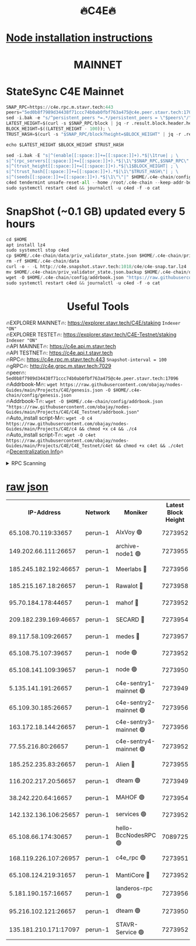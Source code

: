 <h1 align="center"> 🔥C4E🔥</h1>

[Node installation instructions](https://github.com/obajay/nodes-Guides/tree/main/Projects/C4E)
=

<h1 align="center"> MAINNET</h1>

# StateSync C4E Mainnet
```python
SNAP_RPC=https://c4e.rpc.m.stavr.tech:443
peers="5ed0b8f7989d34438f71ccc74b0ab0fbf763a475@c4e.peer.stavr.tech:17096"
sed -i.bak -e "s/^persistent_peers *=.*/persistent_peers = \"$peers\"/" $HOME/.c4e-chain/config/config.toml
LATEST_HEIGHT=$(curl -s $SNAP_RPC/block | jq -r .result.block.header.height); \
BLOCK_HEIGHT=$((LATEST_HEIGHT - 100)); \
TRUST_HASH=$(curl -s "$SNAP_RPC/block?height=$BLOCK_HEIGHT" | jq -r .result.block_id.hash)

echo $LATEST_HEIGHT $BLOCK_HEIGHT $TRUST_HASH

sed -i.bak -E "s|^(enable[[:space:]]+=[[:space:]]+).*$|\1true| ; \
s|^(rpc_servers[[:space:]]+=[[:space:]]+).*$|\1\"$SNAP_RPC,$SNAP_RPC\"| ; \
s|^(trust_height[[:space:]]+=[[:space:]]+).*$|\1$BLOCK_HEIGHT| ; \
s|^(trust_hash[[:space:]]+=[[:space:]]+).*$|\1\"$TRUST_HASH\"| ; \
s|^(seeds[[:space:]]+=[[:space:]]+).*$|\1\"\"|" $HOME/.c4e-chain/config/config.toml
c4ed tendermint unsafe-reset-all --home /root/.c4e-chain --keep-addr-book
sudo systemctl restart c4ed && journalctl -u c4ed -f -o cat
```
# SnapShot (~0.1 GB) updated every 5 hours
```python
cd $HOME
apt install lz4
sudo systemctl stop c4ed
cp $HOME/.c4e-chain/data/priv_validator_state.json $HOME/.c4e-chain/priv_validator_state.json.backup
rm -rf $HOME/.c4e-chain/data
curl -o - -L http://c4e.snapshot.stavr.tech:1018/c4e/c4e-snap.tar.lz4 | lz4 -c -d - | tar -x -C $HOME/.c4e-chain --strip-components 2
mv $HOME/.c4e-chain/priv_validator_state.json.backup $HOME/.c4e-chain/data/priv_validator_state.json
wget -O $HOME/.c4e-chain/config/addrbook.json "https://raw.githubusercontent.com/obajay/nodes-Guides/main/Projects/C4E/addrbook.json"
sudo systemctl restart c4ed && journalctl -u c4ed -f -o cat
```
 <h1 align="center"> Useful Tools</h1>

🔥EXPLORER MAINNET🔥:  https://explorer.stavr.tech/C4E/staking            `Indexer "ON"` \
🔥EXPLORER TESTET🔥:   https://explorer.stavr.tech/C4E-Testnet/staking     `Indexer "ON"` \
🔥API MAINNET🔥:       https://c4e.api.m.stavr.tech \
🔥API TESTNET🔥:       https://c4e.api.t.stavr.tech \
🔥RPC🔥:               https://c4e.rpc.m.stavr.tech:443                  `Snapshot-interval = 100` \
🔥gRPC🔥:              http://c4e.grpc.m.stavr.tech:7029 \
🔥peer🔥:              `5ed0b8f7989d34438f71ccc74b0ab0fbf763a475@c4e.peer.stavr.tech:17096` \
🔥Addrbook-M🔥:    ```wget https://raw.githubusercontent.com/obajay/nodes-Guides/main/Projects/C4E/genesis.json -O $HOME/.c4e-chain/config/genesis.json``` \
🔥Addrbook-T🔥:    ```wget -O $HOME/.c4e-chain/config/addrbook.json "https://raw.githubusercontent.com/obajay/nodes-Guides/main/Projects/C4E/C4E_Testnet/addrbook.json"``` \
🔥Auto_install script-M🔥: ```wget -O c4 https://raw.githubusercontent.com/obajay/nodes-Guides/main/Projects/C4E/c4 && chmod +x c4 && ./c4``` \
🔥Auto_install script-T🔥: ```wget -O c4et https://raw.githubusercontent.com/obajay/nodes-Guides/main/Projects/C4E/C4E_Testnet/c4et && chmod +x c4et && ./c4et``` \
🔥[Decentralization Info](https://github.com/obajay/StateSync-snapshots/tree/main/Projects/C4E/Decentralization)🔥




<details>
<summary>RPC Scanning</summary>

<h2 align="center"> We scan nodes in real time every 4 hours. And we provide the final result of RPC endpoints.
We cannot influence the operation of these nodes in any way. </h2>


```python
If Voting Power is higher than 0 --> then the Node is a validator of the network and may be subject to attack and be a potential threat to the chain.
```
```python
We marked such validators with a red symbol
```

</details>

[raw json](https://rpc-check.c4e.stavr.tech/c4e/rpc-c4e-result.json)
=



<table><tr><th>IP-Address</th><th>Network</th><th>Moniker</th><th>Latest Block Height</th><th>Earliest Block Height</th><th>Catching Up</th><th>Tx Index</th><th>Voting Power</th><th>Scan Time</th></tr><tr><td>65.108.70.119:33657</td><td>perun-1</td><td>AlxVoy 🟢</td><td>7273952</td><td>1</td><td>False</td><td>on</td><td>0</td><td>2024-02-21T15:59:50.869938477UTC</td></tr><tr><td>149.202.66.111:26657</td><td>perun-1</td><td>archive-node1 🟢</td><td>7273955</td><td>1</td><td>False</td><td>on</td><td>0</td><td>2024-02-21T16:00:07.826162247UTC</td></tr><tr><td>185.245.182.192:46657</td><td>perun-1</td><td>Meerlabs 🔴</td><td>7273956</td><td>1051501</td><td>False</td><td>on</td><td>344602</td><td>2024-02-21T16:00:15.073896932UTC</td></tr><tr><td>185.215.167.18:26657</td><td>perun-1</td><td>Rawalot 🔴</td><td>7273958</td><td>1090501</td><td>False</td><td>on</td><td>450004</td><td>2024-02-21T16:00:26.684353616UTC</td></tr><tr><td>95.70.184.178:44657</td><td>perun-1</td><td>mahof 🔴</td><td>7273952</td><td>2342001</td><td>False</td><td>off</td><td>1356387</td><td>2024-02-21T15:59:50.165125959UTC</td></tr><tr><td>209.182.239.169:46657</td><td>perun-1</td><td>SECARD 🔴</td><td>7273954</td><td>2616101</td><td>False</td><td>off</td><td>749303</td><td>2024-02-21T16:00:03.068987670UTC</td></tr><tr><td>89.117.58.109:26657</td><td>perun-1</td><td>medes 🔴</td><td>7273957</td><td>2826001</td><td>False</td><td>off</td><td>890972</td><td>2024-02-21T16:00:21.900349737UTC</td></tr><tr><td>65.108.75.107:39657</td><td>perun-1</td><td>node 🟢</td><td>7273952</td><td>5198801</td><td>False</td><td>on</td><td>0</td><td>2024-02-21T15:59:53.981395812UTC</td></tr><tr><td>65.108.141.109:39657</td><td>perun-1</td><td>node 🟢</td><td>7273950</td><td>5303301</td><td>False</td><td>on</td><td>0</td><td>2024-02-21T15:59:38.739833717UTC</td></tr><tr><td>5.135.141.191:26657</td><td>perun-1</td><td>c4e-sentry1-mainnet 🟢</td><td>7273949</td><td>6198001</td><td>False</td><td>on</td><td>0</td><td>2024-02-21T15:59:35.730693165UTC</td></tr><tr><td>65.109.30.185:26657</td><td>perun-1</td><td>c4e-sentry2-mainnet 🟢</td><td>7273956</td><td>6238301</td><td>False</td><td>on</td><td>0</td><td>2024-02-21T16:00:14.740926856UTC</td></tr><tr><td>163.172.18.144:26657</td><td>perun-1</td><td>c4e-sentry3-mainnet 🟢</td><td>7273956</td><td>6239001</td><td>False</td><td>on</td><td>0</td><td>2024-02-21T16:00:15.402877698UTC</td></tr><tr><td>77.55.216.80:26657</td><td>perun-1</td><td>c4e-sentry4-mainnet 🟢</td><td>7273952</td><td>6241001</td><td>False</td><td>on</td><td>0</td><td>2024-02-21T15:59:50.523308435UTC</td></tr><tr><td>185.252.235.83:26657</td><td>perun-1</td><td>Alien 🔴</td><td>7273955</td><td>6502501</td><td>False</td><td>on</td><td>648209</td><td>2024-02-21T16:00:08.129550023UTC</td></tr><tr><td>116.202.217.20:56657</td><td>perun-1</td><td>dteam 🟢</td><td>7273949</td><td>6800901</td><td>False</td><td>on</td><td>0</td><td>2024-02-21T15:59:35.985671709UTC</td></tr><tr><td>38.242.220.64:16657</td><td>perun-1</td><td>MAHOF 🟢</td><td>7273954</td><td>6885501</td><td>False</td><td>on</td><td>0</td><td>2024-02-21T16:00:05.442604384UTC</td></tr><tr><td>142.132.136.106:25657</td><td>perun-1</td><td>services 🟢</td><td>7273952</td><td>7012001</td><td>False</td><td>on</td><td>0</td><td>2024-02-21T15:59:53.598102671UTC</td></tr><tr><td>65.108.66.174:30657</td><td>perun-1</td><td>hello-BccNodesRPC 🟢</td><td>7089725</td><td>7089601</td><td>False</td><td>on</td><td>0</td><td>2024-02-21T15:59:51.225581531UTC</td></tr><tr><td>168.119.226.107:26957</td><td>perun-1</td><td>c4e_rpc 🟢</td><td>7273951</td><td>7173951</td><td>False</td><td>on</td><td>0</td><td>2024-02-21T15:59:43.155919271UTC</td></tr><tr><td>65.108.124.219:31657</td><td>perun-1</td><td>MantiCore 🔴</td><td>7273952</td><td>7173952</td><td>False</td><td>off</td><td>729350</td><td>2024-02-21T15:59:49.658490280UTC</td></tr><tr><td>5.181.190.157:16657</td><td>perun-1</td><td>landeros-rpc 🟢</td><td>7273956</td><td>7266001</td><td>False</td><td>on</td><td>0</td><td>2024-02-21T16:00:26.356292175UTC</td></tr><tr><td>95.216.102.121:26657</td><td>perun-1</td><td>dteam 🟢</td><td>7273950</td><td>7271001</td><td>False</td><td>on</td><td>0</td><td>2024-02-21T15:59:36.330321993UTC</td></tr><tr><td>135.181.210.171:17097</td><td>perun-1</td><td>STAVR-Service 🟢</td><td>7273952</td><td>7272001</td><td>False</td><td>on</td><td>0</td><td>2024-02-21T15:59:54.310553522UTC</td></tr></table>
